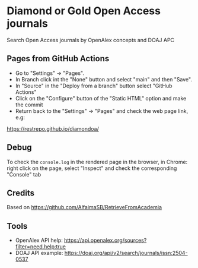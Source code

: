 # Diamond or Gold Open Access journals
Search Open Access journals by OpenAlex concepts and DOAJ APC 

## Pages from GitHub Actions
* Go to "Settings" -> "Pages".
* In Branch click int the "None" button and select "main" and then "Save".
* In "Source" in the "Deploy from a branch" button select "GitHub Actions"
* Click on the "Configure" button of the "Static HTML" option and make the commit
* Return back to the "Settings" -> "Pages" and check the web page link, e.g:

https://restrepo.github.io/diamondoa/

## Debug
To check the `console.log` in the rendered page in the browser, in Chrome: right click on the page, select "Inspect" and check the corresponding "Console" tab

## Credits
Based on https://github.com/AlfaimaSB/RetrieveFromAcademia

## Tools
* OpenAlex API help: https://api.openalex.org/sources?filter=need.help:true
* DOAJ API example: https://doaj.org/api/v2/search/journals/issn:2504-0537



